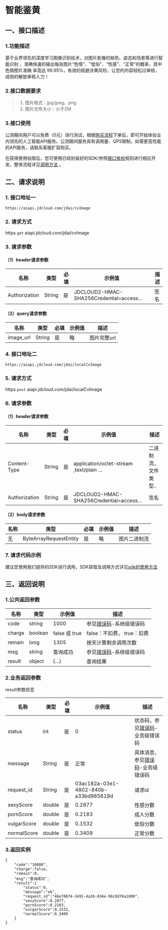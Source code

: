 # 智能鉴黄 

## 一、接口描述 
  
### 1.功能描述 

基于业界领先的深度学习图像识别技术，对图片影像的肤色、姿态和场景等进行智能识别
，准确快速的输出每张图片“色情”、"低俗”、“性感”、“正常”的概率，其中色情图片准确
率高达 99.95%，有效的规避涉黄风险，让您的内容轻松过审核，成倍的解放审核人力！

### 2.接口数据要求
> 1. 图片格式：jpg/jpeg、png
> 2. 图片文件大小：小于2M


### 3.接口使用 

公测期间用户可以免费（0元）进行测试，根据[购买流程](../Pricing/Purchase-Process.md)下单后，即可开始体验业内领先的人工智能API服务。公测期间服务具有调用量、QPS限制，如需更高性能的API服务，请联系客服扩容购买。

在获得使用权限后，您可使用已经封装好的SDK/参照[接口鉴权](../Operation-Guide/Authentication.md)规则进行相应开发，整体流程详见[调用方法](../Operation-Guide/call-methods.md)  。

## 二、请求说明 

### 1. 接口地址一

```
https://aiapi.jdcloud.com/jdai/cvImage
```

### 2. 请求方式
https `get` aiapi.jdcloud.com/jdai/cvImage

### 3. 请求参数
#### （1）header请求参数

名称 | 类型 | 必填 | 示例值	| 描述
------|------|-----|-----|-----
Authorization | String | 是 | JDCLOUD2-HMAC-SHA256Credential=access... | 签名

#### （2）query请求参数

名称 | 类型 | 必填 | 示例值	| 描述
------|------|-----|-----|-----
image_url | String | 是 | 略 | 图片完整url

### 4. 接口地址二

```
https://aiapi.jdcloud.com/jdai/localCvImage
```

### 5. 请求方式
https `post` aiapi.jdcloud.com/jdai/localCvImage

### 6. 请求参数
#### （1）header请求参数

名称 | 类型 | 必填 | 示例值	| 描述
------|------|-----|-----|-----
Content-Type | String | 是 | application/octet-stream ,text/plain ...| 二进制流，文件类型..
Authorization | String | 是 | JDCLOUD2-HMAC-SHA256Credential=access... | 签名

#### （2）body请求参数

名称 | 类型 | 必填 | 示例值	| 描述
------|------|-----|-----|-----
 无 | ByteArrayRequestEntity| 是 | 略 | 图片二进制流

### 7. 请求代码示例
建议您使用我们提供的SDK进行调用，SDK获取及调用方式详见[sdk的使用方法](../Operation-Guide/Use-Sdk.md)

## 三、返回说明 ##
### 1.公共返回参数 ###
名称 | 类型 | 示例值 | 描述
------|-----|-----|-----
code | string | 1000 | 参见[错误码](Error-Code.md)-系统级错误码
charge | boolean | false 或 true | false：不扣费， true：扣费
remain | long | 1305 | 按天计算剩余调用次数
msg | string | 查询成功 | 参见[错误码](Error-Code.md)-系统级错误码
result | object | {...} | 查询结果

### 2.业务返回参数 ###

result参数信息

名称 | 类型 | 必填 | 示例值	| 描述
------|------|-----|-----|-----
status | int | 是 | 0	 | 状态码，参见[错误码](Error-Code.md)-业务级错误码
message | String | 是 | 正常 |  具体消息，参见[错误码](Error-Code.md)-业务级错误码
request_id | String | 是 | 03ac182a-03e1-4802-840b-a33bd985619d	 | 请求id
sexyScore | double | 是 | 0.2877 | 性感分数
pornScore | double | 是 | 0.2183 | 成人分数
vulgarScore | double | 是 | 0.1532 | 低俗分数
normalScore | double | 是 | 0.3409 | 正常分数

### 3.返回实例 ###
```
{
    "code":"10000",
    "charge":false,
    "remain":0,
    "msg":"查询成功",
    "result":{
        "status":0,
        "message":"ok",
        "request_id":"46e78874-3491-4a30-834e-98c0d76a1800",
        "sexyScore":0.2877,
        "pornScore":0.2183,
        "vulgarScore":0.1532,
        "normalScore":0.3409
    }
}
```







